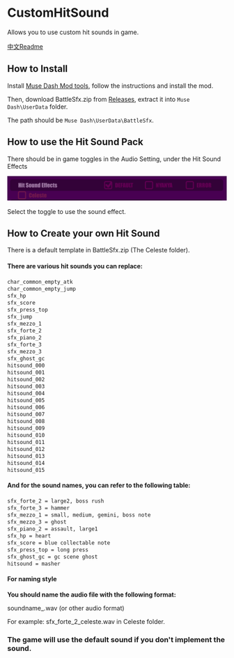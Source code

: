 # CustomHitSound

Allows you to use custom hit sounds in game.

[中文Readme](README.zh.md)

## How to Install
Install [Muse Dash Mod tools](https://github.com/MDModsDev/MuseDashModToolsUI/releases/latest), follow the instructions and install the mod.

Then, download BattleSfx.zip from [Releases](https://github.com/MDModsDev/CustomHitSound/releases/latest), extract it into `Muse Dash\UserData` folder.

The path should be `Muse Dash\UserData\BattleSfx`.

## How to use the Hit Sound Pack
There should be in game toggles in the Audio Setting, under the Hit Sound Effects

![Screenshot](Intro/Screenshot.png)

Select the toggle to use the sound effect.

## How to Create your own Hit Sound
There is a default template in BattleSfx.zip (The Celeste folder).

#### There are various hit sounds you can replace:

```
char_common_empty_atk
char_common_empty_jump
sfx_hp
sfx_score
sfx_press_top
sfx_jump
sfx_mezzo_1
sfx_forte_2
sfx_piano_2
sfx_forte_3
sfx_mezzo_3
sfx_ghost_gc
hitsound_000
hitsound_001
hitsound_002
hitsound_003
hitsound_004
hitsound_005
hitsound_006
hitsound_007
hitsound_008
hitsound_009
hitsound_010
hitsound_011
hitsound_012
hitsound_013
hitsound_014
hitsound_015
```

#### And for the sound names, you can refer to the following table:

```
sfx_forte_2 = large2, boss rush
sfx_forte_3 = hammer
sfx_mezzo_1 = small, medium, gemini, boss note
sfx_mezzo_3 = ghost
sfx_piano_2 = assault, large1
sfx_hp = heart
sfx_score = blue collectable note
sfx_press_top = long press
sfx_ghost_gc = gc scene ghost
hitsound = masher 
```

#### For naming style
**You should name the audio file with the following format:**

soundname_<folder name in lowercase>.wav (or other audio format)

For example: sfx_forte_2_celeste.wav in Celeste folder.

### The game will use the default sound if you don't implement the sound.